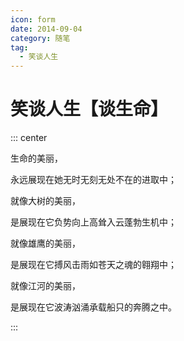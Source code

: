 ```yaml
---
icon: form
date: 2014-09-04
category: 随笔
tag:
  - 笑谈人生
---
```


# 笑谈人生【谈生命】

::: center

生命的美丽，

永远展现在她无时无刻无处不在的进取中；

就像大树的美丽，

是展现在它负势向上高耸入云蓬勃生机中；

就像雄鹰的美丽，

是展现在它搏风击雨如苍天之魂的翱翔中；

就像江河的美丽，

是展现在它波涛汹涌承载船只的奔腾之中。

:::
